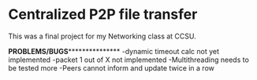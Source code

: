 # Centralized P2P file transfer 
This was a final project for my Networking class at CCSU. 

******PROBLEMS/BUGS*********************
-dynamic timeout calc not yet implemented
-packet 1 out of X not implemented
-Multithreading needs to be tested more
-Peers cannot inform and update twice in a row
